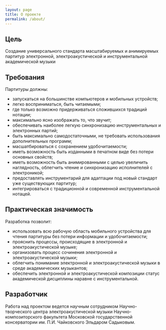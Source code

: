 ```yaml
---
layout: page
title: О проекте
permalink: /about/
---
```


## Цель

Cоздание универсального стандарта масштабируемых и анимируемых партитур электронной, электроакустической и инструментальной академической музыки

## Требования

Партитуры должны:

- запускаться на большинстве компьютеров и мобильных устройств;
- легко восприниматься, быть читаемыми;
- где только возможно придерживаться сложившихся традиций нотации;
- максимально ясно изображать то, что звучит;
- обеспечивать наиболее легкую синхронизацию инструментальных и электронных партий;
- быть максимально самодостаточными, не требовать использования дополнительных программ;
- масшатбироваться с сохранением удобочитаемости;
- иметь возможность быть изданными в печатном виде без потери основных свойств;
- иметь возможность быть анимированными с целью увеличить наглядность, облегчить чтение и синхронизацию исполнителей с электроникой;
- предоставлять инструментарий для адаптации под новый стандарт уже существующих партитур;
- интегрироваться с традиционной и современной инструментальной нотацей.

## Практическая значимость

Разработка позволит:

- использовать всю рабочую область мобильного устройства для чтения партитуры без потери информации и удобочитаемости;
- прояснить процессы, происходящие в электронной и электроакустической музыке;
- организовать процесс сочинения электронной и электроакустической музыки;
- облегчить понимание электронной и электроакустической музыки в среде академических музыкантов;
- обеспечить электронной и электроакустической композиции статус академической дисциплины наравне с инструментальной.

## Разработчик

Работа над проектом ведется научным сотрудником Научно-творческого центра электроакустической музыки Научно-композиторского факультета Московской государственной консерватории им. П.И. Чайковского Эльдаром Садыковым.
